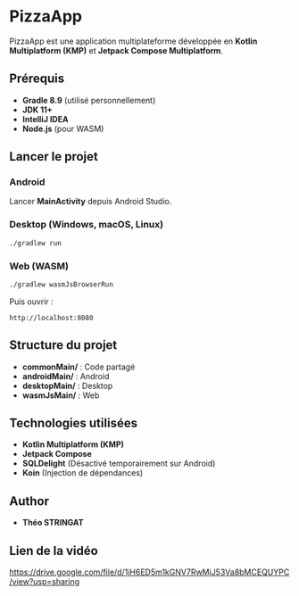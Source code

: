 # PizzaApp

PizzaApp est une application multiplateforme développée en **Kotlin Multiplatform (KMP)** et **Jetpack Compose Multiplatform**.

## Prérequis

- **Gradle 8.9** (utilisé personnellement)
- **JDK 11+**
- **IntelliJ IDEA**
- **Node.js** (pour WASM)

## Lancer le projet

### Android

Lancer **MainActivity** depuis Android Studio.

### Desktop (Windows, macOS, Linux)

```sh
./gradlew run
```

### Web (WASM)

```sh
./gradlew wasmJsBrowserRun
```

Puis ouvrir :

```
http://localhost:8080
```

## Structure du projet

- **commonMain/** : Code partagé
- **androidMain/** : Android
- **desktopMain/** : Desktop
- **wasmJsMain/** : Web

## Technologies utilisées

- **Kotlin Multiplatform (KMP)**
- **Jetpack Compose**
- **SQLDelight** (Désactivé temporairement sur Android)
- **Koin** (Injection de dépendances)

## Author

- **Théo STRINGAT**

## Lien de la vidéo

https://drive.google.com/file/d/1jH6ED5m1kGNV7RwMjJ53Va8bMCEQUYPC/view?usp=sharing